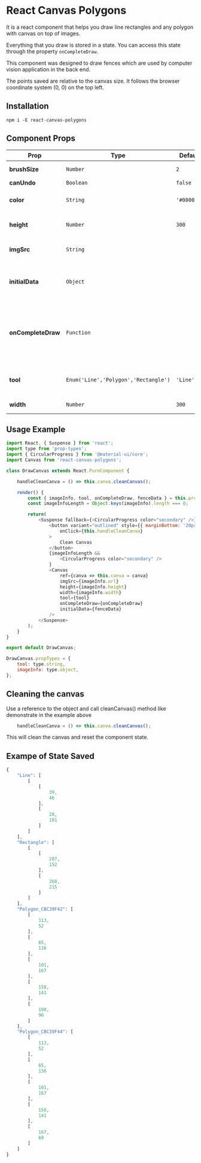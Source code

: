 # React Canvas Polygons

It is a react component that helps you draw line rectangles and any polygon with canvas on top of images.

Everything that you draw is stored in a state. You can access this state through the property `onCompleteDraw`.

This component was designed to draw fences which are used by computer vision application in the back end.

The points saved are relative to the canvas size. It follows the browser coordinate system (0, 0) on the top left.

## Installation

```
npm i -E react-canvas-polygons
```

## Component Props

Prop | Type | Default | Req | Description
--- | --- | --- | --- | ---
**brushSize** | `Number` |  `2` | - | BrushSize to draw
**canUndo** | `Boolean` |  `false` | - | CanUndo
**color** | `String` |  `'#000000'` | - | Color of what we want draw
**height** | `Number` |  `300` | - | the height of the canvas
**imgSrc** | `String` |  | - | Background image to canvas;
**initialData** | `Object` |  | - | Is the data to be be draw when load the component
**onCompleteDraw** | `Function` |  | - | This is a callback function that we be called everytime a shape finish to draw
**tool** | `Enum('Line','Polygon','Rectangle')` |  `'Line'` | - | Shapes that you can select to draw
**width** | `Number` |  `300` | - | The width of canvas

## Usage Example

```js
import React, { Suspense } from 'react';
import type from 'prop-types';
import { CircularProgress } from '@material-ui/core';
import Canvas from 'react-canvas-polygons';

class DrawCanvas extends React.PureComponent {

    handleCleanCanva = () => this.canva.cleanCanvas();

    render() {
        const { imageInfo, tool, onCompleteDraw, fenceData } = this.props;
        const imageInfoLength = Object.keys(imageInfo).length === 0;

        return(
            <Suspense fallback={<CircularProgress color="secondary" />}>
                <button variant="outlined" style={{ marginBottom: '20px' }}
                    onClick={this.handleCleanCanva}
                >
                    Clean Canvas
                </button>
                {imageInfoLength &&
                    <CircularProgress color="secondary" />
                }
                <Canvas
                    ref={canva => this.canva = canva}
                    imgSrc={imageInfo.url}
                    height={imageInfo.height}
                    width={imageInfo.width}
                    tool={tool}
                    onCompleteDraw={onCompleteDraw}
                    initialData={fenceData}
                />
            </Suspense>
        );
    }
}

export default DrawCanvas;

DrawCanvas.propTypes = {
    tool: type.string,
    imageInfo: type.object,
};
```

## Cleaning the canvas

Use a reference to the object and call cleanCanvas() method like demonstrate in the example above

```js
    handleCleanCanva = () => this.canva.cleanCanvas();
```

This will clean the canvas and reset the component state.

## Exampe of State Saved

```js
{
    "Line": [
        [
            [
                39,
                46
            ],
            [
                28,
                181
            ]
        ]
    ],
    "Rectangle": [
        [
            [
                207,
                152
            ],
            [
                268,
                215
            ]
        ]
    ],
    "Polygon_CBC39F42": [
        [
            113,
            52
        ],
        [
            65,
            136
        ],
        [
            101,
            167
        ],
        [
            158,
            141
        ],
        [
            100,
            90
        ]
    ],
    "Polygon_CBC39F44": [
        [
            113,
            52
        ],
        [
            65,
            136
        ],
        [
            101,
            167
        ],
        [
            158,
            141
        ],
        [
            167,
            69
        ]
    ]
}

```


